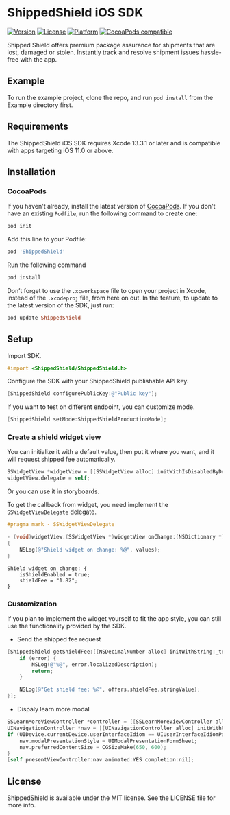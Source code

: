 # ShippedShield iOS SDK

 [![Version](https://img.shields.io/cocoapods/v/ShippedShield.svg?style=flat)](https://cocoapods.org/pods/ShippedShield)
 [![License](https://img.shields.io/cocoapods/l/ShippedShield.svg?style=flat)](https://cocoapods.org/pods/ShippedShield)
 [![Platform](https://img.shields.io/cocoapods/p/ShippedShield.svg?style=flat)](https://cocoapods.org/pods/ShippedShield)
 [![CocoaPods compatible](https://img.shields.io/badge/CocoaPods-compatible-green.svg?style=flat)](https://cocoapods.org)
<!---
[![Carthage compatible](https://img.shields.io/badge/Carthage-compatible-green.svg?style=flat)](https://github.com/Carthage/Carthage)
-->

Shipped Shield offers premium package assurance for shipments that are lost, damaged or stolen. Instantly track and resolve shipment issues hassle-free with the app.

## Example

To run the example project, clone the repo, and run `pod install` from the Example directory first.

## Requirements

The ShippedShield iOS SDK requires Xcode 13.3.1 or later and is compatible with apps targeting iOS 11.0 or above.

## Installation

<!---
The ShippedShield iOS SDK is available through either [CocoaPods](https://cocoapods.org/) or [Carthage](https://github.com/Carthage/Carthage).
-->

### CocoaPods

If you haven't already, install the latest version of [CocoaPods](https://cocoapods.org/).
If you don't have an existing `Podfile`, run the following command to create one:
```ruby
pod init
```
Add this line to your Podfile:
```ruby
pod 'ShippedShield'
```
Run the following command
```ruby
pod install
```
Don’t forget to use the `.xcworkspace` file to open your project in Xcode, instead of the `.xcodeproj` file, from here on out.
In the feature, to update to the latest version of the SDK, just run:
```ruby
pod update ShippedShield
```

<!---
### Carthage

```ogdl
github "InvisibleCommerce/shipped-shield-ios-sdk"
```
-->

<!---
### Swift

Even though `ShippedShield` is written in Objective-C, it can be used in Swift with no hassle. If you use [CocoaPods](https://cocoapods.org/),  add the following line to your [Podfile](https://guides.cocoapods.org/using/using-cocoapods.html):

```ruby
use_frameworks!
```
-->

## Setup

Import SDK.

```objective-c
#import <ShippedShield/ShippedShield.h>
```

Configure the SDK with your ShippedShield publishable API key.

```objective-c
[ShippedShield configurePublicKey:@"Public key"];
```

If you want to test on different endpoint, you can customize mode.

```objective-c
[ShippedShield setMode:ShippedShieldProductionMode];
```

### Create a shield widget view

You can initialize it with a default value, then put it where you want, and it will request shipped fee automatically.

```objective-c
SSWidgetView *widgetView = [[SSWidgetView alloc] initWithIsDisabledByDefault:NO];
widgetView.delegate = self;
```

Or you can use it in storyboards.

To get the callback from widget, you need implement the `SSWidgetViewDelegate` delegate.

```objective-c
#pragma mark - SSWidgetViewDelegate

- (void)widgetView:(SSWidgetView *)widgetView onChange:(NSDictionary *)values
{
    NSLog(@"Shield widget on change: %@", values);
}
```

```
Shield widget on change: {
    isShieldEnabled = true;
    shieldFee = "1.82";
}
```

### Customization

If you plan to implement the widget yourself to fit the app style, you can still use the functionality provided by the SDK.

- Send the shipped fee request

```objective-c
[ShippedShield getShieldFee:[[NSDecimalNumber alloc] initWithString:_textField.text] completion:^(SSShieldOffers * _Nullable offers, NSError * _Nullable error) {
    if (error) {
        NSLog(@"%@", error.localizedDescription);
        return;
    }

    NSLog(@"Get shield fee: %@", offers.shieldFee.stringValue);
}];
```

- Dispaly learn more modal

```objective-c
SSLearnMoreViewController *controller = [[SSLearnMoreViewController alloc] initWithNibName:nil bundle:nil];
UINavigationController *nav = [[UINavigationController alloc] initWithRootViewController:controller];
if (UIDevice.currentDevice.userInterfaceIdiom == UIUserInterfaceIdiomPad) {
    nav.modalPresentationStyle = UIModalPresentationFormSheet;
    nav.preferredContentSize = CGSizeMake(650, 600);
}
[self presentViewController:nav animated:YES completion:nil];
```

## License

ShippedShield is available under the MIT license. See the LICENSE file for more info.
